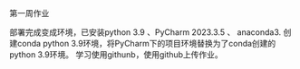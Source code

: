 第一周作业

部署完成变成环境，已安装python 3.9 、PyCharm 2023.3.5 、 anaconda3.
创建conda python 3.9环境，将PyCharm下的项目环境替换为了conda创建的python 3.9环境。
学习使用githunb，使用github上传作业。
